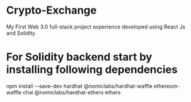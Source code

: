 # Crypto-Exchange
My First Web 3.0  full-stack project experience developed using React Js and Solidity

# For Solidity backend start by installing following dependencies

npm install --save-dev hardhat @nomiclabs/hardhat-waffle ethereum-waffle chai @nomiclabs/hardhat-ethers ethers
